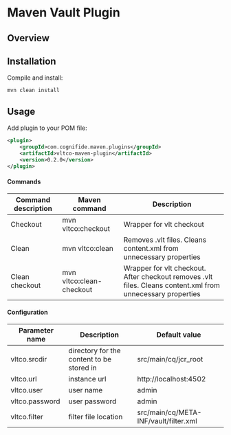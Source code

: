 # Maven Vault Plugin

## Overview

## Installation

Compile and install:

```
mvn clean install
```

## Usage

Add plugin to your POM file:

```xml
<plugin>
	<groupId>com.cognifide.maven.plugins</groupId>
	<artifactId>vltco-maven-plugin</artifactId>
	<version>0.2.0</version>
</plugin>
```

#### Commands

| Command description | Maven command            |  Description                                                       |
|---------------------|--------------------------|--------------------------------------------------------------------|
| Checkout            | mvn vltco:checkout       | Wrapper for vlt checkout                                           |
| Clean               | mvn vltco:clean          | Removes .vlt files. Cleans content.xml from unnecessary properties |
| Clean checkout      | mvn vltco:clean-checkout | Wrapper for vlt checkout. After checkout removes .vlt files. Cleans content.xml from unnecessary properties |

#### Configuration

| Parameter name  | Description                               | Default value                         |
|-----------------|-------------------------------------------|---------------------------------------|
| vltco.srcdir    | directory for the content to be stored in | src/main/cq/jcr_root                  |
| vltco.url       | instance url                              | http://localhost:4502                 |
| vltco.user      | user name                                 | admin                                 |
| vltco.password  | user password                             | admin                                 |
| vltco.filter    | filter file location                      | src/main/cq/META-INF/vault/filter.xml |
